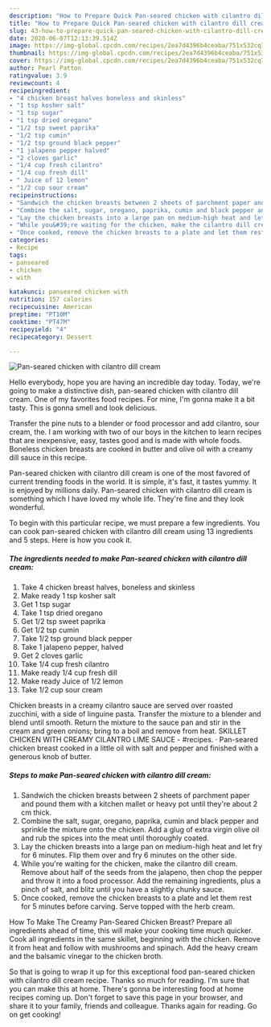 ```yaml
---
description: "How to Prepare Quick Pan-seared chicken with cilantro dill cream"
title: "How to Prepare Quick Pan-seared chicken with cilantro dill cream"
slug: 43-how-to-prepare-quick-pan-seared-chicken-with-cilantro-dill-cream
date: 2020-06-07T12:13:39.514Z
image: https://img-global.cpcdn.com/recipes/2ea7d4396b4ceaba/751x532cq70/pan-seared-chicken-with-cilantro-dill-cream-recipe-main-photo.jpg
thumbnail: https://img-global.cpcdn.com/recipes/2ea7d4396b4ceaba/751x532cq70/pan-seared-chicken-with-cilantro-dill-cream-recipe-main-photo.jpg
cover: https://img-global.cpcdn.com/recipes/2ea7d4396b4ceaba/751x532cq70/pan-seared-chicken-with-cilantro-dill-cream-recipe-main-photo.jpg
author: Pearl Patton
ratingvalue: 3.9
reviewcount: 4
recipeingredient:
- "4 chicken breast halves boneless and skinless"
- "1 tsp kosher salt"
- "1 tsp sugar"
- "1 tsp dried oregano"
- "1/2 tsp sweet paprika"
- "1/2 tsp cumin"
- "1/2 tsp ground black pepper"
- "1 jalapeno pepper halved"
- "2 cloves garlic"
- "1/4 cup fresh cilantro"
- "1/4 cup fresh dill"
- " Juice of 12 lemon"
- "1/2 cup sour cream"
recipeinstructions:
- "Sandwich the chicken breasts between 2 sheets of parchment paper and pound them with a kitchen mallet or heavy pot until they&#39;re about 2 cm thick."
- "Combine the salt, sugar, oregano, paprika, cumin and black pepper and sprinkle the mixture onto the chicken. Add a glug of extra virgin olive oil and rub the spices into the meat until thoroughly coated."
- "Lay the chicken breasts into a large pan on medium-high heat and let fry for 6 minutes. Flip them over and fry 6 minutes on the other side."
- "While you&#39;re waiting for the chicken, make the cilantro dill cream. Remove about half of the seeds from the jalapeno, then chop the pepper and throw it into a food processor. Add the remaining ingredients, plus a pinch of salt, and blitz until you have a slightly chunky sauce."
- "Once cooked, remove the chicken breasts to a plate and let them rest for 5 minutes before carving. Serve topped with the herb cream."
categories:
- Recipe
tags:
- panseared
- chicken
- with

katakunci: panseared chicken with 
nutrition: 157 calories
recipecuisine: American
preptime: "PT10M"
cooktime: "PT47M"
recipeyield: "4"
recipecategory: Dessert

---
```



![Pan-seared chicken with cilantro dill cream](https://img-global.cpcdn.com/recipes/2ea7d4396b4ceaba/751x532cq70/pan-seared-chicken-with-cilantro-dill-cream-recipe-main-photo.jpg)

Hello everybody, hope you are having an incredible day today. Today, we're going to make a distinctive dish, pan-seared chicken with cilantro dill cream. One of my favorites food recipes. For mine, I'm gonna make it a bit tasty. This is gonna smell and look delicious.

Transfer the pine nuts to a blender or food processor and add cilantro, sour cream, the. I am working with two of our boys in the kitchen to learn recipes that are inexpensive, easy, tastes good and is made with whole foods. Boneless chicken breasts are cooked in butter and olive oil with a creamy dill sauce in this recipe.

Pan-seared chicken with cilantro dill cream is one of the most favored of current trending foods in the world. It is simple, it's fast, it tastes yummy. It is enjoyed by millions daily. Pan-seared chicken with cilantro dill cream is something which I have loved my whole life. They're fine and they look wonderful.


To begin with this particular recipe, we must prepare a few ingredients. You can cook pan-seared chicken with cilantro dill cream using 13 ingredients and 5 steps. Here is how you cook it.

<!--inarticleads1-->

##### The ingredients needed to make Pan-seared chicken with cilantro dill cream:

1. Take 4 chicken breast halves, boneless and skinless
1. Make ready 1 tsp kosher salt
1. Get 1 tsp sugar
1. Take 1 tsp dried oregano
1. Get 1/2 tsp sweet paprika
1. Get 1/2 tsp cumin
1. Take 1/2 tsp ground black pepper
1. Take 1 jalapeno pepper, halved
1. Get 2 cloves garlic
1. Take 1/4 cup fresh cilantro
1. Make ready 1/4 cup fresh dill
1. Make ready  Juice of 1/2 lemon
1. Take 1/2 cup sour cream


Chicken breasts in a creamy cilantro sauce are served over roasted zucchini, with a side of linguine pasta. Transfer the mixture to a blender and blend until smooth. Return the mixture to the sauce pan and stir in the cream and green onions; bring to a boil and remove from heat. SKILLET CHICKEN WITH CREAMY CILANTRO LIME SAUCE - #recipes. · Pan-seared chicken breast cooked in a little oil with salt and pepper and finished with a generous knob of butter. 

<!--inarticleads2-->

##### Steps to make Pan-seared chicken with cilantro dill cream:

1. Sandwich the chicken breasts between 2 sheets of parchment paper and pound them with a kitchen mallet or heavy pot until they&#39;re about 2 cm thick.
1. Combine the salt, sugar, oregano, paprika, cumin and black pepper and sprinkle the mixture onto the chicken. Add a glug of extra virgin olive oil and rub the spices into the meat until thoroughly coated.
1. Lay the chicken breasts into a large pan on medium-high heat and let fry for 6 minutes. Flip them over and fry 6 minutes on the other side.
1. While you&#39;re waiting for the chicken, make the cilantro dill cream. Remove about half of the seeds from the jalapeno, then chop the pepper and throw it into a food processor. Add the remaining ingredients, plus a pinch of salt, and blitz until you have a slightly chunky sauce.
1. Once cooked, remove the chicken breasts to a plate and let them rest for 5 minutes before carving. Serve topped with the herb cream.


How To Make The Creamy Pan-Seared Chicken Breast? Prepare all ingredients ahead of time, this will make your cooking time much quicker. Cook all ingredients in the same skillet, beginning with the chicken. Remove it from heat and follow with mushrooms and spinach. Add the heavy cream and the balsamic vinegar to the chicken broth. 

So that is going to wrap it up for this exceptional food pan-seared chicken with cilantro dill cream recipe. Thanks so much for reading. I'm sure that you can make this at home. There's gonna be interesting food at home recipes coming up. Don't forget to save this page in your browser, and share it to your family, friends and colleague. Thanks again for reading. Go on get cooking!
